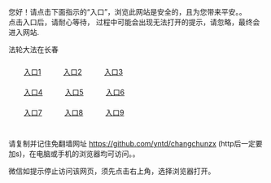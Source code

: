 您好！请点击下面指示的“入口”，浏览此网站是安全的，且为您带来平安。。 <br/>
点击入口后，请耐心等待， 过程中可能会出现无法打开的提示，请忽略，最终会进入网站. </br>

法轮大法在长春<br/>
<div style="padding:10px"><a style="margin:20px" target="_blank" href="https://deusp0c7yw47w.cloudfront.net/2Qpsp?zlmrlxr" id="ccLink1" rel="nofollow">入口1</a> <a target="_blank" style="margin:20px" href="https://d1h1ryi107gx4f.cloudfront.net/2Qpsp?embfh" id="ccLink2" rel="nofollow">入口2</a> <a style="margin:20px" target="_blank" href="https://ddus45prx57xi.cloudfront.net/2Qpsp?xgxidstw" id="ccLink3" rel="nofollow">入口3</a></div>

<div style="padding:10px" ><a style="margin:20px" target="_blank" href="https://deusp0c7yw47w.cloudfront.net/2Qpsp?zlmrlxr" id="ccLink4" rel="nofollow">入口4</a> <a style="margin:20px" href="https://d1h1ryi107gx4f.cloudfront.net/2Qpsp?embfh" target="_blank" id="ccLink5" rel="nofollow">入口5</a> <a style="margin:20px" href="https://ddus45prx57xi.cloudfront.net/2Qpsp?xgxidstw" target="_blank" id="ccLink6" rel="nofollow">入口6</a></div>

<div style="padding:10px"><a style="margin:20px" target="_blank" href="https://deusp0c7yw47w.cloudfront.net/2Qpsp?zlmrlxr" id="ccLink7" rel="nofollow">入口7</a> <a style="margin:20px" href="https://d1h1ryi107gx4f.cloudfront.net/2Qpsp?embfh" target="_blank" id="ccLink8" rel="nofollow">入口8</a> <a style="margin:20px" target="_blank" href="https://ddus45prx57xi.cloudfront.net/2Qpsp?xgxidstw" id="ccLink9" rel="nofollow">入口9</a></div>

<br/>



请复制并记住免翻墙网址 https://github.com/yntd/changchunzx (http后一定要加s)，在电脑或手机的浏览器均可访问。。<br/>

微信如提示停止访问该网页，须先点击右上角，选择浏览器打开。
